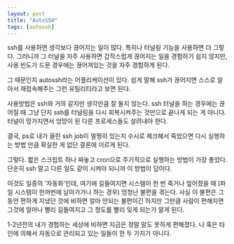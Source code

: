 ```yaml
---
layout: post
title: "AutoSSH"
tags: [autossh]
---
```


ssh를 사용하면 생각보다 끊어지는 일이 많다. 특히나 터널링 기능을 사용하면 더 그렇다. 그러니까 그 터널을 자주 사용하면 갑작스럽게 끊어지는 일을 경험하기 쉽지 않지만, 사용 빈도가 드문 경우에는 끊어져있는 것을 자주 경험하게 된다. 

그 때문인지 autossh라는 어플리케이션이 있다. 쉽게 말해 ssh가 끊어지면 스스로 알아서 재접속해주는 그런 유틸리티라고 보면 된다.

사용방법은 ssh와 거의 같지만 생각만큼 잘 돌지 않는다. ssh 터널을 하는 경우에는 끊어질 때 그냥 단지 ssh를 터널링을 다시 회복시켜주는 것만으로 끝나게 되는 게 아니다. 터널이 망가지면서 엉망이 된 다른 프로세스들도 살려내야 한다. 

결국, ps로 내가 올린 ssh job이 멀쩡히 있는지 수시로 체크해서 죽었으면 다시 실행하는 방법 만큼 확실한 게 없단 결론에 이르게 된다.

그렇다. 짧은 스크립트 하나 짜놓고 cron으로 주기적으로 실행하는 방법이 가장 좋았다. 단순히 ssh 말고 다른 일도 같이 시켜야 되니까 이 방법이 답이다.

이것도 일종의 '자동화'인데, 여기에 길들여지면 시스템이 한 번 죽거나 엎어졌을 때 (파일 시스템이 한꺼번에 날아가거나 하는 경우) 엄청난 불편을 겪는다. 사실 이 불편은 그동안 편하게 지냈던 것에 비하면 얼마 안되는 불편이긴 하지만 그만큼 사람이 편해지면 그것에 얼마나 빨리 길들여지고 그 정도를 빨리 잊게 되는가 알게 된다.

1-2년전의 내가 경험하는 세상에 비하면 지금은 정말 말도 못하게 편해졌다. 나 혹은 타인에 의해서 자동으로 관리되고 있는 일들이 한 두 가지가 아니다. 


